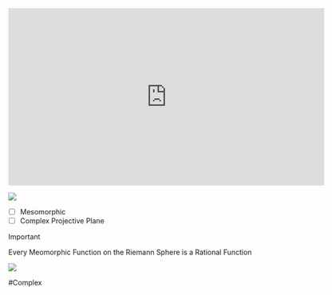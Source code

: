 
<iframe width="633" height="356" src="https://www.youtube.com/embed/5RHSS-zMaAQ" title="The shocking connection between complex numbers and geometry." frameborder="0" allow="accelerometer; autoplay; clipboard-write; encrypted-media; gyroscope; picture-in-picture; web-share" referrerpolicy="strict-origin-when-cross-origin" allowfullscreen></iframe>


![](https://i.imgur.com/djVzS3j.png)

- [ ] Mesomorphic
- [ ] Complex Projective Plane

>[!important] 
> Every Meomorphic Function on the Riemann Sphere is a Rational Function

![](https://i.imgur.com/1dcGrk2.png)

#Complex